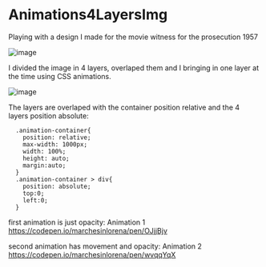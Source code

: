 # Animations4LayersImg

Playing with a design I made for the movie witness for the prosecution 1957

![image](https://user-images.githubusercontent.com/22336407/139516908-882165c7-527e-454f-8837-f07baf6aefb0.png)

I divided the image in 4 layers, overlaped them
and I bringing in one layer at the time using CSS animations.

![image](https://user-images.githubusercontent.com/22336407/139517136-2a349ca2-2a0c-464a-a2de-94a33e048d84.png)

The layers are overlaped with the container position relative and the 4 layers position absolute:

```rd
  .animation-container{
    position: relative;
    max-width: 1000px;
    width: 100%;
    height: auto;
    margin:auto;
  }
  .animation-container > div{
    position: absolute;
    top:0;
    left:0;
  }
````

first animation is just opacity: Animation 1
https://codepen.io/marchesinlorena/pen/OJjjBjv

second animation has movement and opacity: Animation 2
https://codepen.io/marchesinlorena/pen/wvqqYqX

